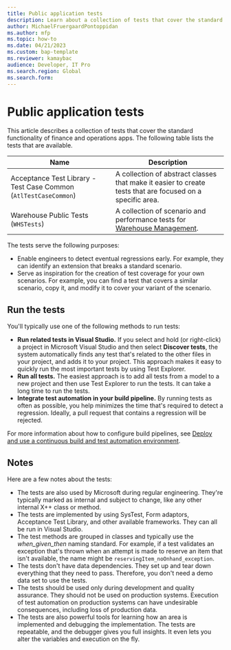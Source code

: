 ```yaml
---
title: Public application tests
description: Learn about a collection of tests that cover the standard functionality of finance and operations apps, with a table defining various names.
author: MichaelFruergaardPontoppidan
ms.author: mfp
ms.topic: how-to
ms.date: 04/21/2023
ms.custom: bap-template
ms.reviewer: kamaybac
audience: Developer, IT Pro
ms.search.region: Global
ms.search.form:
---
```


# Public application tests

This article describes a collection of tests that cover the standard functionality of finance and operations apps. The following table lists the tests that are available.

| Name | Description |
|---|---|
| Acceptance Test Library - Test Case Common (`AtlTestCaseCommon`) | A collection of abstract classes that make it easier to create tests that are focused on a specific area. |
| Warehouse Public Tests (`WHSTests`) | A collection of scenario and performance tests for [Warehouse Management](../../../supply-chain/warehousing/warehouse-management-overview.md). |

The tests serve the following purposes:

- Enable engineers to detect eventual regressions early. For example, they can identify an extension that breaks a standard scenario.
- Serve as inspiration for the creation of test coverage for your own scenarios. For example, you can find a test that covers a similar scenario, copy it, and modify it to cover your variant of the scenario.

## Run the tests

You'll typically use one of the following methods to run tests:

- **Run related tests in Visual Studio.** If you select and hold (or right-click) a project in Microsoft Visual Studio and then select **Discover tests**, the system automatically finds any test that's related to the other files in your project, and adds it to your project. This approach makes it easy to quickly run the most important tests by using Test Explorer.
- **Run all tests.** The easiest approach is to add all tests from a model to a new project and then use Test Explorer to run the tests. It can take a long time to run the tests.
- **Integrate test automation in your build pipeline.** By running tests as often as possible, you help minimizes the time that's required to detect a regression. Ideally, a pull request that contains a regression will be rejected.

For more information about how to configure build pipelines, see [Deploy and use a continuous build and test automation environment](continuous-build-test-automation.md).

## Notes

Here are a few notes about the tests:

- The tests are also used by Microsoft during regular engineering. They're typically marked as internal and subject to change, like any other internal X++ class or method.
- The tests are implemented by using SysTest, Form adaptors, Acceptance Test Library, and other available frameworks. They can all be run in Visual Studio.
- The test methods are grouped in classes and typically use the *when_given_then* naming standard. For example, if a test validates an exception that's thrown when an attempt is made to reserve an item that isn't available, the name might be `reservingItem_noOnhand_exception`.
- The tests don't have data dependencies. They set up and tear down everything that they need to pass. Therefore, you don't need a demo data set to use the tests.
- The tests should be used only during development and quality assurance. They should not be used on production systems. Execution of test automation on production systems can have undesirable consequences, including loss of production data.
- The tests are also powerful tools for learning how an area is implemented and debugging the implementation. The tests are repeatable, and the debugger gives you full insights. It even lets you alter the variables and execution on the fly.
